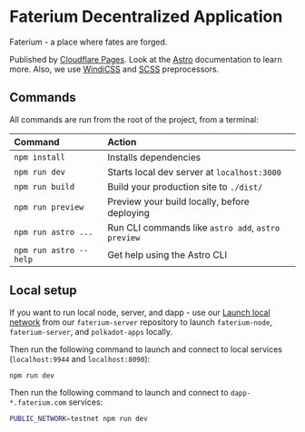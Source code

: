 # Faterium Decentralized Application

Faterium - a place where fates are forged.

Published by [Cloudflare Pages](https://pages.cloudflare.com/). Look at the [Astro](https://astro.build) documentation to learn more. Also, we use [WindiCSS](https://windicss.org/) and [SCSS](https://sass-lang.com/) preprocessors.

## Commands

All commands are run from the root of the project, from a terminal:

| Command				| Action											 |
| :--------------------- | :------------------------------------------------- |
| `npm install`		  | Installs dependencies							  |
| `npm run dev`		  | Starts local dev server at `localhost:3000` |
| `npm run build`		| Build your production site to `./dist/`			|
| `npm run preview`	  | Preview your build locally, before deploying	   |
| `npm run astro ...`	| Run CLI commands like `astro add`, `astro preview` |
| `npm run astro --help` | Get help using the Astro CLI					   |

## Local setup

If you want to run local node, server, and dapp - use our [Launch local network](https://github.com/faterium/faterium-server#docker-and-local-network) from our `faterium-server` repository to launch `faterium-node`, `faterium-server`, and `polkadot-apps` locally.

Then run the following command to launch and connect to local services (`localhost:9944` and `localhost:8090`):

```sh
npm run dev
```

Then run the following command to launch and connect to `dapp-*.faterium.com` services:

```sh
PUBLIC_NETWORK=testnet npm run dev
```
